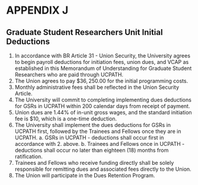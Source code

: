 # APPENDIX J 

## Graduate Student Researchers Unit Initial Deductions

1. In accordance with BR Article 31 - Union Security, the University agrees to begin payroll deductions for initiation fees, union dues, and VCAP as established in this Memorandum of Understanding for Graduate Student Researchers who are paid through UCPATH.
2. The Union agrees to pay $\$ 36,250.00$ for the initial programming costs.
3. Monthly administrative fees shall be reflected in the Union Security Article.
4. The University will commit to completing implementing dues deductions for GSRs in UCPATH within 200 calendar days from receipt of payment.
5. Union dues are $1.44 \%$ of in-unit gross wages, and the standard initiation fee is $\$ 10$, which is a one-time deduction.
6. The University shall implement the dues deductions for GSRs in UCPATH first, followed by the Trainees and Fellows once they are in UCPATH.
a. GSRs in UCPATH - deductions shall occur first in accordance with 2. above.
b. Trainees and Fellows once in UCPATH - deductions shall occur no later than eighteen (18) months from ratification.
7. Trainees and Fellows who receive funding directly shall be solely responsible for remitting dues and associated fees directly to the Union.
8. The Union will participate in the Dues Retention Program.
